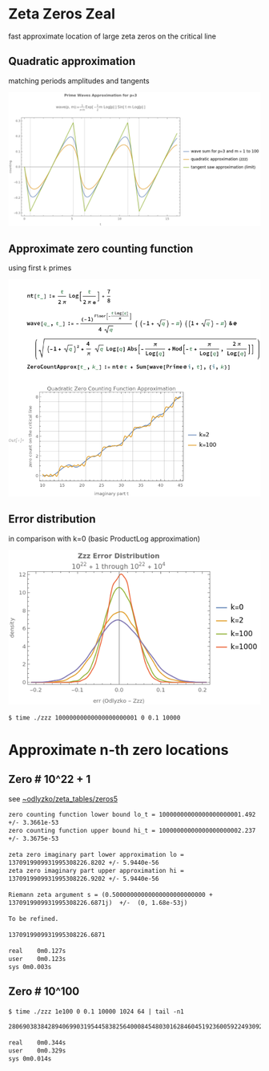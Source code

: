 # Zeta Zeros Zeal
fast approximate location of large zeta zeros on the critical line

## Quadratic approximation

matching periods amplitudes and tangents 

![waves](doc/waves.png)

## Approximate zero counting function

using first `k` primes

![counting](doc/counting.png)

## Error distribution

in comparison with k=0 (basic ProductLog approximation)

![errors](doc/errors.png)

```bash
$ time ./zzz 10000000000000000000001 0 0.1 10000
```

# Approximate n-th zero locations

## Zero # 10^22 + 1

see [~odlyzko/zeta_tables/zeros5](https://www-users.cse.umn.edu/~odlyzko/zeta_tables/zeros5)

```text
zero counting function lower bound lo_t = 10000000000000000000001.492 +/- 3.3661e-53
zero counting function upper bound hi_t = 10000000000000000000002.237 +/- 3.3675e-53

zeta zero imaginary part lower approximation lo = 1370919909931995308226.8202 +/- 5.9440e-56
zeta zero imaginary part upper approximation hi = 1370919909931995308226.9202 +/- 5.9440e-56

Riemann zeta argument s = (0.50000000000000000000000000 + 1370919909931995308226.6871j)  +/-  (0, 1.68e-53j)

To be refined.

1370919909931995308226.6871

real	0m0.127s
user	0m0.123s
sys	0m0.003s
```

## Zero # 10^100

```$ time ./zzz 1e100 0 0.1 10000 1024 64 | tail -n1```

```text
280690383842894069903195445838256400084548030162846045192360059224930922349073043060335653109252473.2500

real	0m0.344s
user	0m0.329s
sys	0m0.014s
```
